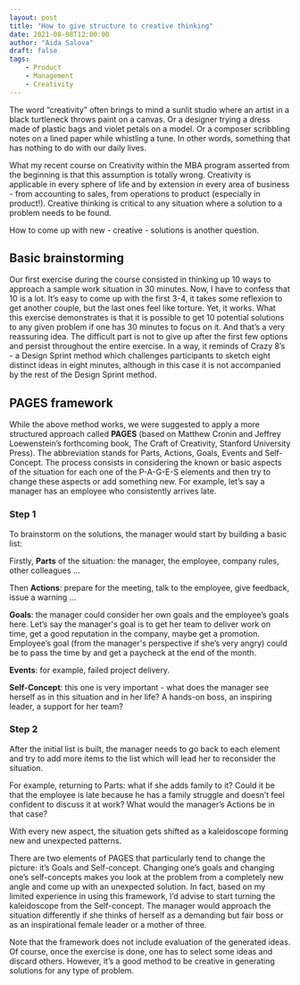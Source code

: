 ```yaml
---
layout: post
title: "How to give structure to creative thinking"
date: 2021-08-08T12:00:00
author: "Aida Salova"
draft: false
tags: 
    - Product
    - Management
    - Creativity
---
```


The word “creativity” often brings to mind a sunlit studio where an artist in a black turtleneck throws paint on a canvas. Or a designer trying a dress made of plastic bags and violet petals on a model. Or a composer scribbling notes on a lined paper while whistling a tune. In other words, something that has nothing to do with our daily lives.

What my recent course on Creativity within the MBA program asserted from the beginning is that this assumption is totally wrong. Creativity is applicable in every sphere of life and by extension in every area of business - from accounting to sales, from operations to product (especially in product!). Creative thinking is critical to any situation where a solution to a problem needs to be found.

How to come up with new - creative - solutions is another question.

## Basic brainstorming

Our first exercise during the course consisted in thinking up 10 ways to approach a sample work situation in 30 minutes. Now, I have to confess that 10 is a lot. It’s easy to come up with the first 3-4, it takes some reflexion to get another couple, but the last ones feel like torture. Yet, it works. What this exercise demonstrates is that it is possible to get 10 potential solutions to any given problem if one has 30 minutes to focus on it. And that’s a very reassuring idea. The difficult part is not to give up after the first few options and persist throughout the entire exercise. In a way, it reminds of Crazy 8’s - a Design Sprint method which challenges participants to sketch eight distinct ideas in eight minutes, although in this case it is not accompanied by the rest of the Design Sprint method. 

## PAGES framework

While the above method works, we were suggested to apply a more structured approach called **PAGES** (based on Matthew Cronin and Jeffrey Loewenstein’s forthcoming book, The Craft of Creativity, Stanford University Press). The abbreviation stands for Parts, Actions, Goals, Events and Self-Concept. 
The process consists in considering the known or basic aspects of the situation for each one of the P-A-G-E-S elements and then try to change these aspects or add something new. For example, let’s say a manager has an employee who consistently arrives late. 

### Step 1

To brainstorm on the solutions, the manager would start by building a basic list: 

Firstly, **Parts** of the situation: the manager, the employee, company rules, other colleagues …

Then **Actions**: prepare for the meeting, talk to the employee, give feedback, issue a warning … 

**Goals**: the manager could consider her own goals and the employee’s goals here. Let’s say the manager's goal is to get her team to deliver work on time, get a good reputation in the company, maybe get a promotion. Employee’s goal (from the manager's perspective if she’s very angry) could be to pass the time by and get a paycheck at the end of the month.

**Events**: for example, failed project delivery.

**Self-Concept**: this one is very important - what does the manager see herself as in this situation and in her life? A hands-on boss, an inspiring leader, a support for her team?

### Step 2

After the initial list is built, the manager needs to go back to each element and try to add more items to the list which will lead her to reconsider the situation.

For example, returning to Parts: what if she adds family to it? Could it be that the employee is late because he has a family struggle and doesn’t feel confident to discuss it at work? What would the manager’s Actions be in that case? 

With every new aspect, the situation gets shifted as a kaleidoscope forming new and unexpected patterns. 

There are two elements of PAGES that particularly tend to change the picture: it’s Goals and Self-concept. Changing one’s goals and changing one’s self-concepts makes you look at the problem from a completely new angle and come up with an unexpected solution. In fact, based on my limited experience in using this framework, I’d advise to start turning the kaleidoscope from the Self-concept. The manager would approach the situation differently if she thinks of herself as a demanding but fair boss or as an inspirational female leader or a mother of three.

Note that the framework does not include evaluation of the generated ideas. Of course, once the exercise is done, one has to select some ideas and discard others. However, it’s a good method to be creative in generating solutions for any type of problem. 

